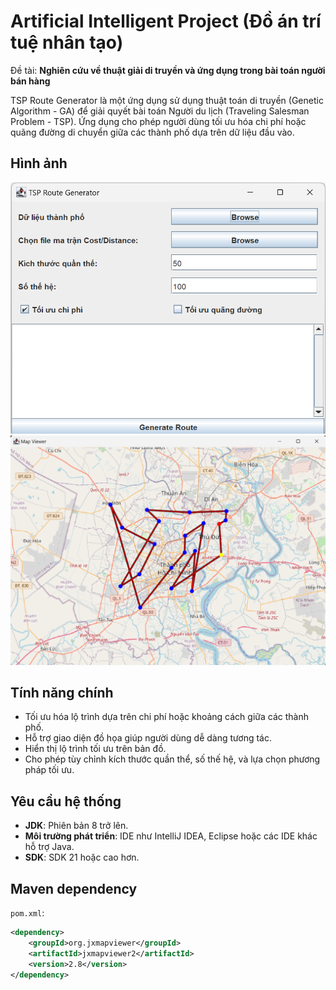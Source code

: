 # Artificial Intelligent Project (Đồ án trí tuệ nhân tạo)
Đề tài: **Nghiên cứu về thuật giải di truyền và ứng dụng trong bài toán người bán hàng** 

TSP Route Generator là một ứng dụng sử dụng thuật toán di truyền (Genetic Algorithm - GA) để giải quyết bài toán Người du lịch (Traveling Salesman Problem - TSP). Ứng dụng cho phép người dùng tối ưu hóa chi phí hoặc quãng đường di chuyển giữa các thành phố dựa trên dữ liệu đầu vào.

## Hình ảnh
![UI](src/main/resources/images/UI.png)
![Map](src/main/resources/images/Map.png)

## Tính năng chính
- Tối ưu hóa lộ trình dựa trên chi phí hoặc khoảng cách giữa các thành phố.
- Hỗ trợ giao diện đồ họa giúp người dùng dễ dàng tương tác.
- Hiển thị lộ trình tối ưu trên bản đồ.
- Cho phép tùy chỉnh kích thước quần thể, số thế hệ, và lựa chọn phương pháp tối ưu.

## Yêu cầu hệ thống
- **JDK**: Phiên bản 8 trở lên.
- **Môi trường phát triển**: IDE như IntelliJ IDEA, Eclipse hoặc các IDE khác hỗ trợ Java.
- **SDK**: SDK 21 hoặc cao hơn.

## Maven dependency  
`pom.xml`:
```xml
<dependency>
    <groupId>org.jxmapviewer</groupId>
    <artifactId>jxmapviewer2</artifactId>
    <version>2.8</version>
</dependency>
```

